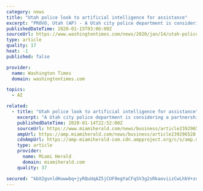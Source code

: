 ```yaml
---
category: news
title: "Utah police look to artificial intelligence for assistance"
excerpt: "PROVO, Utah (AP) - A Utah city police department is considering a partnership with an artificial intelligence company in an effort to help the law enforcement agency work more efficiently. The Springville police may work with technology firm Banjo to help improve the response time to emergencies, The Daily Herald reported. The Park City company ..."
publishedDateTime: 2020-01-15T03:06:00Z
sourceUrl: https://www.washingtontimes.com/news/2020/jan/14/utah-police-look-to-artificial-intelligence-for-as/
type: article
quality: 17
heat: -1
published: false

provider:
  name: Washington Times
  domain: washingtontimes.com

topics:
  - AI

related:
  - title: "Utah police look to artificial intelligence for assistance"
    excerpt: "A Utah city police department is considering a partnership with an artificial intelligence company in an effort to help the law enforcement agency work more efficiently. The Springville police may work with technology firm Banjo to help improve the response time to emergencies, The Daily Herald reported. The Park City company can gather real ..."
    publishedDateTime: 2020-01-14T22:52:00Z
    sourceUrl: https://www.miamiherald.com/news/business/article239296528.html
    ampUrl: https://amp.miamiherald.com/news/business/article239296528.html
    cdnAmpUrl: https://amp-miamiherald-com.cdn.ampproject.org/c/s/amp.miamiherald.com/news/business/article239296528.html
    type: article
    provider:
      name: Miami Herald
      domain: miamiherald.com
    quality: 37

secured: "kbX2gvnldHuwwbq+jyRQuUqAZ5jCUF0egYaCFqSV3g2sRkaoviizCwLhbV+zofPbXGtgsUQIxwg1fAGYiVWaynzqjifZSSe6aon3m0uhU0Nmbu+BFCZvX6h/hnmpFP9WuV2M4woq/BZJkb3oEL1hg8EXFkauh/EOAPlvhyuaTkfoQG6F2e+QpxS2zILMYievUQtToucAmgQw5i/dDYF8UsVYeDwqbPj80LRdChEB6IBgzkXsUdfNfd1De7FnFUPUH08JOMMcFnWtrzcdh9skOr+wCWu5XkLOf4QHKUM9Smg=;i+z6uEBWrD3nQonHB8K5Xw=="
---
```


